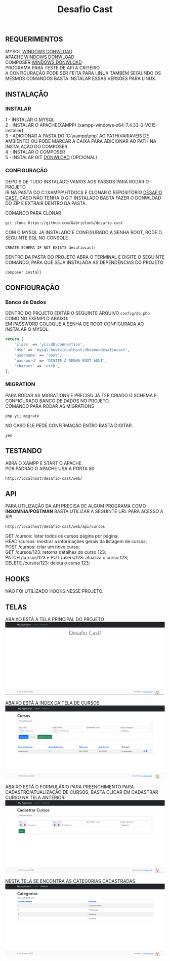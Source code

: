 <p align="center">
    <h1 align="center">Desafio Cast</h1>
    <br>
</p>


REQUERIMENTOS
------------

MYSQL [WINDOWS DONWLOAD](https://dev.mysql.com/downloads/installer/)<br>
APACHE [WINDOWS DONWLOAD](https://sourceforge.net/projects/xampp/files/XAMPP%20Windows/7.4.33/xampp-windows-x64-7.4.33-0-VC15-installer.exe)<br>
COMPOSER [WINDOWS DONWLOAD](https://getcomposer.org/Composer-Setup.exe)<br>
PROGRAMA PARA TESTE DE API A CRITÉRIO<br>
A CONFIGURAÇÃO PODE SER FEITA PARA LINUX TAMBÈM SEGUINDO OS MESMOS COMANDOS BASTA INSTALAR ESSAS VERSÕES PARA LINUX.

INSTALAÇÃO
------------

### INSTALAR

1 - INSTALAR O MYSQL<br>
2 - INSTALAR O APACHE(XAMPP) (xampp-windows-x64-7.4.33-0-VC15-installer)<br>
3 - ADICIONAR A PASTA DO 'C:\xampp\php' AO PATH(VARIAVÉIS DE AMBIENTE) OU PODE MARCAR A CAIXA PARA ADICIONAR AO PATH NA INSTALAÇÃO DO COMPOSER<br>
4 - INSTALAR O COMPOSER<br>
5 - INSTALAR GIT [DONWLOAD](https://git-scm.com/download/win) (OPCIONAL)



### CONFIGURAÇÃO
DEPOIS DE TUDO INSTALADO VAMOS AOS PASSOS PARA RODAR O PROJETO<br>
IR NA PASTA DO C:\XAMPP\HTDOCS E CLONAR O REPOSITÓRIO [DESAFIO CAST](https://github.com/Gabrielunb/desafio-cast),
CASO NÃO TENHA O GIT INSTALADO BASTA FAZER O DONWLOAD DO ZIP E EXTRAIR DENTRO DA PASTA.<br>

COMANDO PARA CLONAR

~~~
git clone https://github.com/Gabrielunb/desafio-cast
~~~

COM O MYSQL JÁ INSTALADO E CONFIGURADO A SENHA ROOT, RODE O SEGUINTE SQL NO CONSOLE

~~~
CREATE SCHEMA IF NOT EXISTS desafiocast;
~~~

DENTRO DA PASTA DO PROJETO ABRA O TERMINAL E DIGITE O SEGUINTE COMANDO, PARA QUE SEJA INSTALADA
AS DEPENDÊNCIAS DO PROJETO

~~~
composer install
~~~

CONFIGURAÇÃO
-------------

### Banco de Dados

DENTRO DO PROJETO EDITAR O SEGUINTE ARQUIVO `config/db.php` COMO NO EXEMPLO ABAIXO:<br>
EM PASSWORD COLOQUE A SENHA DE ROOT CONFIGURADA AO INSTALAR O MYSQL.

```php
return [
    'class' => 'yii\db\Connection',
    'dsn' => 'mysql:host=localhost;dbname=desafiocast',
    'username' => 'root',
    'password' => 'DIGITE A SENHA ROOT AQUI',
    'charset' => 'utf8',
];
```

### MIGRATION

PARA RODAR AS MIGRATIONS É PRECISO JÁ TER CRIADO O SCHEMA E CONFIGURADO BANCO DE DADOS NO PROJETO.<br>
COMANDO PARA RODAR AS MIGRATIONS

~~~
php yii migrate
~~~

NO CASO ELE PEDE CONFIRMAÇÃO ENTÃO BASTA DIGITAR.

~~~
yes
~~~

TESTANDO
-------

ABRA O XAMPP E START O APACHE.<br>
POR PADRÃO O APACHE USA A PORTA 80<br>

~~~
http://localhost/desafio-cast/web/
~~~


API
-------
PARA UTILIZAÇÃO DA API PRECISA DE ALGUM PROGRAMA COMO <b>INSOMNIA/POSTMAN</b>
BASTA UTILIZAR A SEGUINTE URL PARA ACESSO A API<br>

~~~
http://localhost/desafio-cast/web/api/cursos
~~~


GET /cursos: listar todos os cursos página por página;<br>
HEAD /cursos: mostrar a informações gerais da listagem de cursos;<br>
POST /cursos: criar um novo curso;<br>
GET /cursos/123: retorna detalhes do curso 123;<br>
PATCH /cursos/123 e PUT /users/123: atualiza o curso 123;<br>
DELETE /cursos/123: deleta o curso 123;<br>

HOOKS
-------
NÃO FOI UTILIZADO HOOKS NESSE PROJETO.


TELAS
-------

ABAIXO ESTÁ A TELA PRINCIPAL DO PROJETO
![Tela Principal](https://github.com/Gabrielunb/desafio-cast/blob/master/home-page.png?raw=true)

ABAIXO ESTÁ A INDEX DA TELA DE CURSOS 
![Tela Principal Cursos](https://github.com/Gabrielunb/desafio-cast/blob/master/index.png?raw=true)

ABAIXO ESTÁ O FORMULÁRIO PARA PREENCHIMENTO PARA CADASTRO/ATUALIZAÇÃO DE CURSOS, BASTA CLICAR EM CADASTRAR CURSO NA TELA ANTERIOR.
![Tela de Cadastro de Curso](https://github.com/Gabrielunb/desafio-cast/blob/master/form-cursos.png?raw=true)

NESTA TELA SE ENCONTRA AS CATEGORIAS CADASTRADAS
![Tela Principal Categorias](https://github.com/Gabrielunb/desafio-cast/blob/master/index-categorias.png?raw=true)
